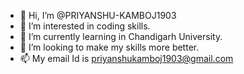 - 👋 Hi, I’m @PRIYANSHU-KAMBOJ1903
- 👀 I’m interested in coding skills.
- 🌱 I’m currently learning in Chandigarh University.
- 💞️ I’m looking to make my skills more better.
- 📫 My email Id is priyanshukamboj1903@gmail.com

<!---
PRIYANSHU-KAMBOJ1903/PRIYANSHU-KAMBOJ1903 is a ✨ special ✨ repository because its `README.md` (this file) appears on your GitHub profile.
You can click the Preview link to take a look at your changes.
--->
